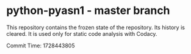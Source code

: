 # python-pyasn1 - master branch

This repository contains the frozen state of the repository.
Its history is cleared. It is used only for static code
analysis with Codacy.

Commit Time: 1728443805